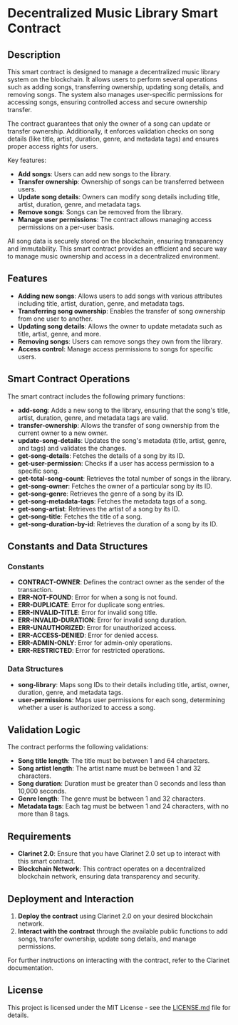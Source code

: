 # Decentralized Music Library Smart Contract

## Description

This smart contract is designed to manage a decentralized music library system on the blockchain. It allows users to perform several operations such as adding songs, transferring ownership, updating song details, and removing songs. The system also manages user-specific permissions for accessing songs, ensuring controlled access and secure ownership transfer.

The contract guarantees that only the owner of a song can update or transfer ownership. Additionally, it enforces validation checks on song details (like title, artist, duration, genre, and metadata tags) and ensures proper access rights for users.

Key features:
- **Add songs**: Users can add new songs to the library.
- **Transfer ownership**: Ownership of songs can be transferred between users.
- **Update song details**: Owners can modify song details including title, artist, duration, genre, and metadata tags.
- **Remove songs**: Songs can be removed from the library.
- **Manage user permissions**: The contract allows managing access permissions on a per-user basis.

All song data is securely stored on the blockchain, ensuring transparency and immutability. This smart contract provides an efficient and secure way to manage music ownership and access in a decentralized environment.

## Features

- **Adding new songs**: Allows users to add songs with various attributes including title, artist, duration, genre, and metadata tags.
- **Transferring song ownership**: Enables the transfer of song ownership from one user to another.
- **Updating song details**: Allows the owner to update metadata such as title, artist, genre, and more.
- **Removing songs**: Users can remove songs they own from the library.
- **Access control**: Manage access permissions to songs for specific users.

## Smart Contract Operations

The smart contract includes the following primary functions:

- **add-song**: Adds a new song to the library, ensuring that the song's title, artist, duration, genre, and metadata tags are valid.
- **transfer-ownership**: Allows the transfer of song ownership from the current owner to a new owner.
- **update-song-details**: Updates the song's metadata (title, artist, genre, and tags) and validates the changes.
- **get-song-details**: Fetches the details of a song by its ID.
- **get-user-permission**: Checks if a user has access permission to a specific song.
- **get-total-song-count**: Retrieves the total number of songs in the library.
- **get-song-owner**: Fetches the owner of a particular song by its ID.
- **get-song-genre**: Retrieves the genre of a song by its ID.
- **get-song-metadata-tags**: Fetches the metadata tags of a song.
- **get-song-artist**: Retrieves the artist of a song by its ID.
- **get-song-title**: Fetches the title of a song.
- **get-song-duration-by-id**: Retrieves the duration of a song by its ID.

## Constants and Data Structures

### Constants

- **CONTRACT-OWNER**: Defines the contract owner as the sender of the transaction.
- **ERR-NOT-FOUND**: Error for when a song is not found.
- **ERR-DUPLICATE**: Error for duplicate song entries.
- **ERR-INVALID-TITLE**: Error for invalid song title.
- **ERR-INVALID-DURATION**: Error for invalid song duration.
- **ERR-UNAUTHORIZED**: Error for unauthorized access.
- **ERR-ACCESS-DENIED**: Error for denied access.
- **ERR-ADMIN-ONLY**: Error for admin-only operations.
- **ERR-RESTRICTED**: Error for restricted operations.

### Data Structures

- **song-library**: Maps song IDs to their details including title, artist, owner, duration, genre, and metadata tags.
- **user-permissions**: Maps user permissions for each song, determining whether a user is authorized to access a song.

## Validation Logic

The contract performs the following validations:
- **Song title length**: The title must be between 1 and 64 characters.
- **Song artist length**: The artist name must be between 1 and 32 characters.
- **Song duration**: Duration must be greater than 0 seconds and less than 10,000 seconds.
- **Genre length**: The genre must be between 1 and 32 characters.
- **Metadata tags**: Each tag must be between 1 and 24 characters, with no more than 8 tags.

## Requirements

- **Clarinet 2.0**: Ensure that you have Clarinet 2.0 set up to interact with this smart contract.
- **Blockchain Network**: This contract operates on a decentralized blockchain network, ensuring data transparency and security.

## Deployment and Interaction

1. **Deploy the contract** using Clarinet 2.0 on your desired blockchain network.
2. **Interact with the contract** through the available public functions to add songs, transfer ownership, update song details, and manage permissions.

For further instructions on interacting with the contract, refer to the Clarinet documentation.

## License

This project is licensed under the MIT License - see the [LICENSE.md](LICENSE.md) file for details.

